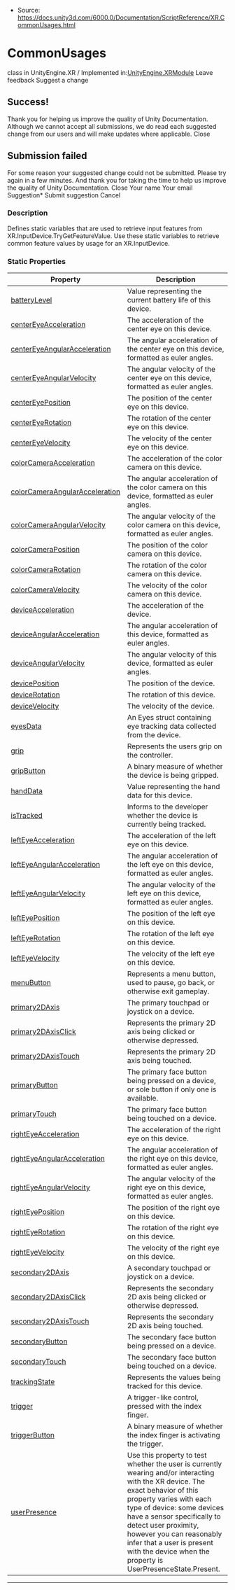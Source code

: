 * Source: https://docs.unity3d.com/6000.0/Documentation/ScriptReference/XR.CommonUsages.html

# CommonUsages
class in UnityEngine.XR
/
Implemented in:[UnityEngine.XRModule](https://docs.unity3d.com/6000.0/Documentation/ScriptReference/UnityEngine.XRModule.html)
Leave feedback
Suggest a change
## Success!
Thank you for helping us improve the quality of Unity Documentation. Although we cannot accept all submissions, we do read each suggested change from our users and will make updates where applicable.
Close
## Submission failed
For some reason your suggested change could not be submitted. Please <a>try again</a> in a few minutes. And thank you for taking the time to help us improve the quality of Unity Documentation.
Close
Your name Your email Suggestion* Submit suggestion
Cancel
### Description
Defines static variables that are used to retrieve input features from XR.InputDevice.TryGetFeatureValue.
Use these static variables to retrieve common feature values by usage for an XR.InputDevice.
### Static Properties
Property | Description  
---|---  
[batteryLevel](https://docs.unity3d.com/6000.0/Documentation/ScriptReference/XR.CommonUsages-batteryLevel.html) | Value representing the current battery life of this device.  
[centerEyeAcceleration](https://docs.unity3d.com/6000.0/Documentation/ScriptReference/XR.CommonUsages-centerEyeAcceleration.html) | The acceleration of the center eye on this device.  
[centerEyeAngularAcceleration](https://docs.unity3d.com/6000.0/Documentation/ScriptReference/XR.CommonUsages-centerEyeAngularAcceleration.html) | The angular acceleration of the center eye on this device, formatted as euler angles.  
[centerEyeAngularVelocity](https://docs.unity3d.com/6000.0/Documentation/ScriptReference/XR.CommonUsages-centerEyeAngularVelocity.html) | The angular velocity of the center eye on this device, formatted as euler angles.  
[centerEyePosition](https://docs.unity3d.com/6000.0/Documentation/ScriptReference/XR.CommonUsages-centerEyePosition.html) | The position of the center eye on this device.  
[centerEyeRotation](https://docs.unity3d.com/6000.0/Documentation/ScriptReference/XR.CommonUsages-centerEyeRotation.html) | The rotation of the center eye on this device.  
[centerEyeVelocity](https://docs.unity3d.com/6000.0/Documentation/ScriptReference/XR.CommonUsages-centerEyeVelocity.html) | The velocity of the center eye on this device.  
[colorCameraAcceleration](https://docs.unity3d.com/6000.0/Documentation/ScriptReference/XR.CommonUsages-colorCameraAcceleration.html) | The acceleration of the color camera on this device.  
[colorCameraAngularAcceleration](https://docs.unity3d.com/6000.0/Documentation/ScriptReference/XR.CommonUsages-colorCameraAngularAcceleration.html) | The angular acceleration of the color camera on this device, formatted as euler angles.  
[colorCameraAngularVelocity](https://docs.unity3d.com/6000.0/Documentation/ScriptReference/XR.CommonUsages-colorCameraAngularVelocity.html) | The angular velocity of the color camera on this device, formatted as euler angles.  
[colorCameraPosition](https://docs.unity3d.com/6000.0/Documentation/ScriptReference/XR.CommonUsages-colorCameraPosition.html) | The position of the color camera on this device.  
[colorCameraRotation](https://docs.unity3d.com/6000.0/Documentation/ScriptReference/XR.CommonUsages-colorCameraRotation.html) | The rotation of the color camera on this device.  
[colorCameraVelocity](https://docs.unity3d.com/6000.0/Documentation/ScriptReference/XR.CommonUsages-colorCameraVelocity.html) | The velocity of the color camera on this device.  
[deviceAcceleration](https://docs.unity3d.com/6000.0/Documentation/ScriptReference/XR.CommonUsages-deviceAcceleration.html) | The acceleration of the device.  
[deviceAngularAcceleration](https://docs.unity3d.com/6000.0/Documentation/ScriptReference/XR.CommonUsages-deviceAngularAcceleration.html) | The angular acceleration of this device, formatted as euler angles.  
[deviceAngularVelocity](https://docs.unity3d.com/6000.0/Documentation/ScriptReference/XR.CommonUsages-deviceAngularVelocity.html) | The angular velocity of this device, formatted as euler angles.  
[devicePosition](https://docs.unity3d.com/6000.0/Documentation/ScriptReference/XR.CommonUsages-devicePosition.html) | The position of the device.  
[deviceRotation](https://docs.unity3d.com/6000.0/Documentation/ScriptReference/XR.CommonUsages-deviceRotation.html) | The rotation of this device.  
[deviceVelocity](https://docs.unity3d.com/6000.0/Documentation/ScriptReference/XR.CommonUsages-deviceVelocity.html) | The velocity of the device.  
[eyesData](https://docs.unity3d.com/6000.0/Documentation/ScriptReference/XR.CommonUsages-eyesData.html) | An Eyes struct containing eye tracking data collected from the device.  
[grip](https://docs.unity3d.com/6000.0/Documentation/ScriptReference/XR.CommonUsages-grip.html) | Represents the users grip on the controller.  
[gripButton](https://docs.unity3d.com/6000.0/Documentation/ScriptReference/XR.CommonUsages-gripButton.html) | A binary measure of whether the device is being gripped.  
[handData](https://docs.unity3d.com/6000.0/Documentation/ScriptReference/XR.CommonUsages-handData.html) | Value representing the hand data for this device.  
[isTracked](https://docs.unity3d.com/6000.0/Documentation/ScriptReference/XR.CommonUsages-isTracked.html) | Informs to the developer whether the device is currently being tracked.  
[leftEyeAcceleration](https://docs.unity3d.com/6000.0/Documentation/ScriptReference/XR.CommonUsages-leftEyeAcceleration.html) | The acceleration of the left eye on this device.  
[leftEyeAngularAcceleration](https://docs.unity3d.com/6000.0/Documentation/ScriptReference/XR.CommonUsages-leftEyeAngularAcceleration.html) | The angular acceleration of the left eye on this device, formatted as euler angles.  
[leftEyeAngularVelocity](https://docs.unity3d.com/6000.0/Documentation/ScriptReference/XR.CommonUsages-leftEyeAngularVelocity.html) | The angular velocity of the left eye on this device, formatted as euler angles.  
[leftEyePosition](https://docs.unity3d.com/6000.0/Documentation/ScriptReference/XR.CommonUsages-leftEyePosition.html) | The position of the left eye on this device.  
[leftEyeRotation](https://docs.unity3d.com/6000.0/Documentation/ScriptReference/XR.CommonUsages-leftEyeRotation.html) | The rotation of the left eye on this device.  
[leftEyeVelocity](https://docs.unity3d.com/6000.0/Documentation/ScriptReference/XR.CommonUsages-leftEyeVelocity.html) | The velocity of the left eye on this device.  
[menuButton](https://docs.unity3d.com/6000.0/Documentation/ScriptReference/XR.CommonUsages-menuButton.html) | Represents a menu button, used to pause, go back, or otherwise exit gameplay.  
[primary2DAxis](https://docs.unity3d.com/6000.0/Documentation/ScriptReference/XR.CommonUsages-primary2DAxis.html) | The primary touchpad or joystick on a device.  
[primary2DAxisClick](https://docs.unity3d.com/6000.0/Documentation/ScriptReference/XR.CommonUsages-primary2DAxisClick.html) | Represents the primary 2D axis being clicked or otherwise depressed.  
[primary2DAxisTouch](https://docs.unity3d.com/6000.0/Documentation/ScriptReference/XR.CommonUsages-primary2DAxisTouch.html) | Represents the primary 2D axis being touched.  
[primaryButton](https://docs.unity3d.com/6000.0/Documentation/ScriptReference/XR.CommonUsages-primaryButton.html) | The primary face button being pressed on a device, or sole button if only one is available.  
[primaryTouch](https://docs.unity3d.com/6000.0/Documentation/ScriptReference/XR.CommonUsages-primaryTouch.html) | The primary face button being touched on a device.  
[rightEyeAcceleration](https://docs.unity3d.com/6000.0/Documentation/ScriptReference/XR.CommonUsages-rightEyeAcceleration.html) | The acceleration of the right eye on this device.  
[rightEyeAngularAcceleration](https://docs.unity3d.com/6000.0/Documentation/ScriptReference/XR.CommonUsages-rightEyeAngularAcceleration.html) | The angular acceleration of the right eye on this device, formatted as euler angles.  
[rightEyeAngularVelocity](https://docs.unity3d.com/6000.0/Documentation/ScriptReference/XR.CommonUsages-rightEyeAngularVelocity.html) | The angular velocity of the right eye on this device, formatted as euler angles.  
[rightEyePosition](https://docs.unity3d.com/6000.0/Documentation/ScriptReference/XR.CommonUsages-rightEyePosition.html) | The position of the right eye on this device.  
[rightEyeRotation](https://docs.unity3d.com/6000.0/Documentation/ScriptReference/XR.CommonUsages-rightEyeRotation.html) | The rotation of the right eye on this device.  
[rightEyeVelocity](https://docs.unity3d.com/6000.0/Documentation/ScriptReference/XR.CommonUsages-rightEyeVelocity.html) | The velocity of the right eye on this device.  
[secondary2DAxis](https://docs.unity3d.com/6000.0/Documentation/ScriptReference/XR.CommonUsages-secondary2DAxis.html) | A secondary touchpad or joystick on a device.  
[secondary2DAxisClick](https://docs.unity3d.com/6000.0/Documentation/ScriptReference/XR.CommonUsages-secondary2DAxisClick.html) | Represents the secondary 2D axis being clicked or otherwise depressed.  
[secondary2DAxisTouch](https://docs.unity3d.com/6000.0/Documentation/ScriptReference/XR.CommonUsages-secondary2DAxisTouch.html) | Represents the secondary 2D axis being touched.  
[secondaryButton](https://docs.unity3d.com/6000.0/Documentation/ScriptReference/XR.CommonUsages-secondaryButton.html) | The secondary face button being pressed on a device.  
[secondaryTouch](https://docs.unity3d.com/6000.0/Documentation/ScriptReference/XR.CommonUsages-secondaryTouch.html) | The secondary face button being touched on a device.  
[trackingState](https://docs.unity3d.com/6000.0/Documentation/ScriptReference/XR.CommonUsages-trackingState.html) | Represents the values being tracked for this device.  
[trigger](https://docs.unity3d.com/6000.0/Documentation/ScriptReference/XR.CommonUsages-trigger.html) | A trigger-like control, pressed with the index finger.  
[triggerButton](https://docs.unity3d.com/6000.0/Documentation/ScriptReference/XR.CommonUsages-triggerButton.html) | A binary measure of whether the index finger is activating the trigger.  
[userPresence](https://docs.unity3d.com/6000.0/Documentation/ScriptReference/XR.CommonUsages-userPresence.html) | Use this property to test whether the user is currently wearing and/or interacting with the XR device. The exact behavior of this property varies with each type of device: some devices have a sensor specifically to detect user proximity, however you can reasonably infer that a user is present with the device when the property is UserPresenceState.Present.  
* * *
